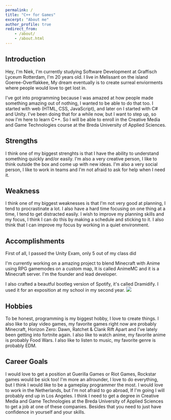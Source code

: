 ```yaml
---
permalink: /
title: "C++ for Games"
excerpt: "About me"
author_profile: true
redirect_from:
    - /about/
    - /about.html
---
```


## Introduction

Hey, I'm Niek, I'm currently studying Software Development at Graffisch Lyceum Rotterdam, I'm 20 years old. I live in Melissant on the island Goeree-Overflakkee, My dream eventually is to create surreal enviorments where people would love to get lost in.

I've got into programming because I was amazed at how people made something amazing out of nothing, I wanted to be able to do that too. I started with web (HTML, CSS, JavaScript), and later on I started with C# and Unity. I've been doing that for a while now, but I want to step up, so now I'm here to learn C++. So I will be able to enroll in the Creative Media and Game Technologies course at the Breda University of Applied Sciences.

## Strengths

<!---
What are your strengths? What are you good at? Are you good in math? Do you like solving difficult problems? Do you consider yourself a critical thinker? Do you like to work in teams or do you do better as a solo flyer? What will you do to nourish your strengths?
-->

I think one of my biggest strenghts is that I have the ability to understand something quickly and/or easily. I'm also a very creative person, I like to think outside the box and come up with new ideas. I'm also a very social person, I like to work in teams and I'm not afraid to ask for help when I need it.

## Weakness

<!---
What are you not so good at? What do you find difficult? What do you want to improve about yourself? How do you think you can realize those improvements?
-->

I think one of my biggest weaknesses is that I'm not very good at planning, I tend to procrastinate a lot. I also have a hard time focusing on one thing at a time, I tend to get distracted easily. I wish to improve my planning skills and my focus, I think I can do this by making a schedule and sticking to it. I also think that I can improve my focus by working in a quiet environment.

## Accomplishments

First of all, I passed the Unity Exam, only 5 out of my class did

<div data-iframe-width="150" data-iframe-height="270" data-share-badge-id="bf1430b9-eda5-437d-8778-9b99d10f1283" data-share-badge-host="https://www.credly.com"></div><script type="text/javascript" async src="//cdn.credly.com/assets/utilities/embed.js"></script>

I'm currently working on a amazing project to blend Minecraft with Anime using RPG gamemodes on a custom map, It is called AnimeMC and it is a Minecraft server. I'm the founder and lead developer.

I also crafted a beautful bootleg version of Spotify, it's called Dramidify. I used it for an exposition at my school in my second year.
<img src="https://i.imgur.com/gpN1RXO.jpg">

## Hobbies

<!---
What do you like doing in your spare time? What is your favorite video game (right now)? What kind of movies do you like? What kind of music do you like? Where is your favorite vacation spot?
-->

To be honest, programming is my biggest hobby, I love to create things. I also like to play video games, my favorite games right now are probably Minecraft, Horizon Zero: Dawn, Ratchet & Clank Rift Apart and I've lately been getting into fortnite again. I also like to watch anime, my favorite anime is probably Food Wars. I also like to listen to music, my favorite genre is probably EDM.

## Career Goals

<!---
What do you want to do when you graduate? What role do you see yourself in? Do you want to be the graphics programmer on your team or the gameplay programmer? Or maybe you are more interested in physics programming? Or maybe you'd just rather be the all-in-one guy that can help everyone in your team? Where do you want to work? Be specific! What companies appeal to you? Do you want to work in your home country or abroad? What steps do you need to take in order to acquire this job?
-->

I would love to get a position at Guerilla Games or Riot Games, Rockstar games would be sick too! I'm more an allrounder, I love to do everything, but I think I would like to be a gameplay programmer the most. I would love to work in the Netherlands, but I'm not afraid to go abroad, If I'm going I will probably end up in Los Angeles. I think I need to get a degree in Creative Media and Game Technologies at the Breda University of Applied Sciences to get a job at one of these companies. Besides that you need to just have confidence in yourself and your skills.
